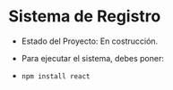 <h1>Sistema de Registro</h1>

- Estado del Proyecto: En costrucción.

- Para ejecutar el sistema, debes poner:

- ```npm install react```
